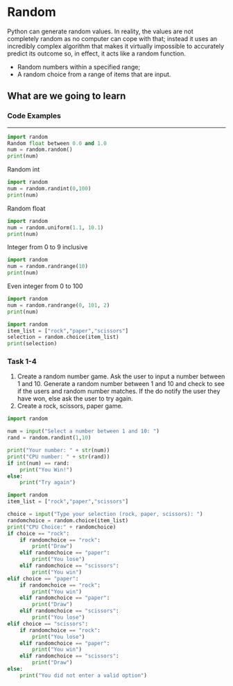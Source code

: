 # Random
Python can generate random values. In reality, the values are not
completely random as no computer can cope with that; instead it uses an incredibly complex algorithm that makes it virtually impossible to accurately predict its outcome so, in effect, it acts like a random function.

* Random numbers within a specified range;
* A random choice from a range of items that are input.

## What are we going to learn

### Code Examples
---
```python
import random
Random float between 0.0 and 1.0
num = random.random()
print(num)
```
Random int
```python
import random
num = random.randint(0,100)
print(num)
```
Random float
```python
import random
num = random.uniform(1.1, 10.1)
print(num)
```
Integer from 0 to 9 inclusive
```python
import random
num = random.randrange(10)
print(num)
```
Even integer from 0 to 100
```python
import random
num = random.randrange(0, 101, 2)
print(num)
```
```python
import random
item_list = ["rock","paper","scissors"]
selection = random.choice(item_list)
print(selection)
```

### **Task 1-4**
1. Create a random number game. Ask the user to input a number between 1 and 10. Generate a random number between 1 and 10 and check to see if the users and random number matches. If the do notify the user they have won, else ask the user to try again.
2. Create a rock, scissors, paper game.

```python
import random

num = input("Select a number between 1 and 10: ")
rand = random.randint(1,10)

print("Your number: " + str(num))
print("CPU number: " + str(rand))
if int(num) == rand:
    print("You Win!")
else:
    print("Try again")
```
```python
import random
item_list = ["rock","paper","scissors"]

choice = input("Type your selection (rock, paper, scissors): ")
randomchoice = random.choice(item_list)
print("CPU Choice:" + randomchoice)
if choice == "rock":
    if randomchoice == "rock":
        print("Draw")
    elif randomchoice == "paper":
        print("You lose")
    elif randomchoice == "scissors":
        print("You win")
elif choice == "paper":
    if randomchoice == "rock":
        print("You win")
    elif randomchoice == "paper":
        print("Draw")
    elif randomchoice == "scissors":
        print("You lose")
elif choice == "scissors":
    if randomchoice == "rock":
        print("You lose")
    elif randomchoice == "paper":
        print("You win")
    elif randomchoice == "scissors":
        print("Draw")
else:
    print("You did not enter a valid option")
```